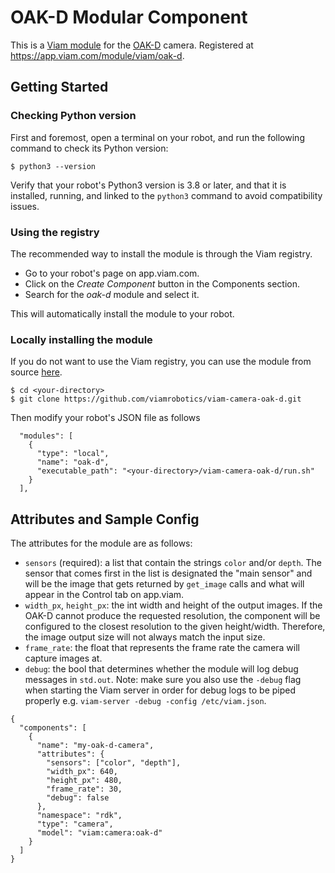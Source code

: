 # OAK-D Modular Component

This is a [Viam module](https://docs.viam.com/manage/configuration/#modules) for the [OAK-D](https://shop.luxonis.com/products/oak-d) camera. Registered at https://app.viam.com/module/viam/oak-d.

## Getting Started

### Checking Python version

First and foremost, open a terminal on your robot, and run the following command to check its Python version:

```console
$ python3 --version
```

Verify that your robot's Python3 version is 3.8 or later, and that it is installed, running, and linked to the `python3` command to avoid compatibility issues.

### Using the registry

The recommended way to install the module is through the Viam registry.

- Go to your robot's page on app.viam.com.
- Click on the *Create Component* button in the Components section.
- Search for the *oak-d* module and select it. 

This will automatically install the module to your robot.


### Locally installing the module

If you do not want to use the Viam registry, you can use the module from source [here](https://github.com/viamrobotics/viam-camera-oak-d).

```console
$ cd <your-directory>
$ git clone https://github.com/viamrobotics/viam-camera-oak-d.git
```

Then modify your robot's JSON file as follows

```
  "modules": [
    {
      "type": "local",
      "name": "oak-d",
      "executable_path": "<your-directory>/viam-camera-oak-d/run.sh"
    }
  ],
```

## Attributes and Sample Config

The attributes for the module are as follows:
- `sensors` (required): a list that contain the strings `color` and/or `depth`. The sensor that comes first in the list is designated the "main sensor" and will be the image that gets returned by `get_image` calls and what will appear in the Control tab on app.viam.
- `width_px`, `height_px`: the int width and height of the output images. If the OAK-D cannot produce the requested resolution, the component will be configured to the closest resolution to the given height/width. Therefore, the image output size will not always match the input size.
- `frame_rate`: the float that represents the frame rate the camera will capture images at.
- `debug`: the bool that determines whether the module will log debug messages in `std.out`. Note: make sure you also use the `-debug` flag 
when starting the Viam server in order for debug logs to be piped properly e.g. `viam-server -debug -config /etc/viam.json`.
```
{
  "components": [
    {
      "name": "my-oak-d-camera",
      "attributes": {
        "sensors": ["color", "depth"],
        "width_px": 640,
        "height_px": 480,
        "frame_rate": 30,
        "debug": false
      },
      "namespace": "rdk",
      "type": "camera",
      "model": "viam:camera:oak-d"
    }
  ]
}
```
